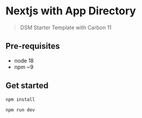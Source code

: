 # Nextjs with App Directory

> DSM Starter Template with Carbon 11

## Pre-requisites

- node 18
- npm ~9

## Get started

```bash
npm install
```

```bash
npm run dev
```
